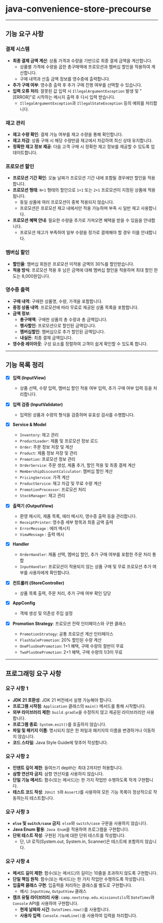 # java-convenience-store-precourse

---

## 기능 요구 사항

### 결제 시스템

- **최종 결제 금액 계산**: 상품 가격과 수량을 기반으로 최종 결제 금액을 계산합니다.
    - 상품별 가격에 수량을 곱한 총구매액에 프로모션과 멤버십 할인을 적용하여 계산합니다.
    - 구매 내역과 산출 금액 정보를 영수증에 출력합니다.
- **추가 구매 여부**: 영수증 출력 후 추가 구매 진행 여부를 선택할 수 있습니다.
- **입력 오류 처리**: 잘못된 값 입력 시 `IllegalArgumentException` 발생 및 "[ERROR]"로 시작하는 메시지 출력 후 다시 입력 받습니다.
    - `IllegalArgumentException`과 `IllegalStateException` 등의 예외를 처리합니다.

### 재고 관리

- **재고 수량 확인**: 결제 가능 여부를 재고 수량을 통해 확인합니다.
- **재고 차감**: 상품 구매 시 해당 수량만큼 재고에서 차감하여 최신 상태 유지합니다.
- **정확한 재고 정보 제공**: 다음 고객 구매 시 정확한 재고 정보를 제공할 수 있도록 업데이트합니다.

### 프로모션 할인

- **프로모션 기간 확인**: 오늘 날짜가 프로모션 기간 내에 포함될 경우에만 할인을 적용합니다.
- **프로모션 형태**: `N+1` 형태의 할인으로 `1+1` 또는 `2+1` 프로모션이 지정된 상품에 적용됩니다.
    - 동일 상품에 여러 프로모션이 중복 적용되지 않습니다.
    - 프로모션은 프로모션 재고 내에서만 적용 가능하며 부족 시 일반 재고 사용합니다.
- **프로모션 혜택 안내**: 필요한 수량을 추가로 가져오면 혜택을 받을 수 있음을 안내합니다.
    - 프로모션 재고가 부족하여 일부 수량을 정가로 결제해야 할 경우 이를 안내합니다.

### 멤버십 할인

- **할인율**: 멤버십 회원은 프로모션 미적용 금액의 30%를 할인받습니다.
- **적용 방식**: 프로모션 적용 후 남은 금액에 대해 멤버십 할인을 적용하며 최대 할인 한도는 8,000원입니다.

### 영수증 출력

- **구매 내역**: 구매한 상품명, 수량, 가격을 포함합니다.
- **증정 상품 내역**: 프로모션에 따라 무료로 제공된 상품 목록을 포함합니다.
- **금액 정보**:
    - **총구매액**: 구매한 상품의 총 수량과 총 금액입니다.
    - **행사할인**: 프로모션으로 할인된 금액입니다.
    - **멤버십할인**: 멤버십으로 추가 할인된 금액입니다.
    - **내실돈**: 최종 결제 금액입니다.
- **영수증 레이아웃**: 구성 요소를 정렬하여 고객이 쉽게 확인할 수 있도록 합니다.

----

## 기능 목록 정리

- [x] **입력 (InputView)**
    - 상품 선택, 수량 입력, 멤버십 할인 적용 여부 입력, 추가 구매 여부 입력 등을 처리합니다.

- [x] **입력 검증 (InputValidator)**
    - 입력된 상품과 수량의 형식을 검증하며 유효성 검사를 수행합니다.

- [x] **Service & Model**
    - `Inventory`: 재고 관리
    - `ProductLoader`: 제품 및 프로모션 정보 로드
    - `Order`: 주문 정보 저장 및 계산
    - `Product`: 제품 정보 저장 및 관리
    - `Promotion`: 프로모션 정보 관리
    - `OrderService`: 주문 생성, 제품 추가, 할인 적용 및 최종 결제 계산
    - `MembershipDiscountCalculator`: 멤버십 할인 계산
    - `PricingService`: 가격 계산
    - `ProductService`: 재고 차감 및 무료 수량 계산
    - `PromotionProcessor`: 프로모션 처리
    - `StockManager`: 재고 관리

- [x] **출력기 (OutputView)**
    - 환영 메시지, 제품 목록, 에러 메시지, 영수증 출력 등을 관리합니다.
    - `ReceiptPrinter`: 영수증 세부 항목과 최종 금액 출력
    - `ErrorMessage` :  에러 메시지
    - `ViewMessage` : 출력 메시

- [x] **Handler**
    - `OrderHandler`: 제품 선택, 멤버십 할인, 추가 구매 여부를 포함한 주문 처리 통합
    - `InputHandler`: 프로모션이 적용되지 않는 상품 구매 및 무료 프로모션 추가 여부를 사용자에게 확인합니다.

- [x] **컨트롤러 (StoreController)**
    - 상품 목록 출력, 주문 처리, 추가 구매 여부 확인 담당

- [x] **AppConfig**
    - 객체 생성 및 의존성 주입 설정
- [x] **Promotion Strategy**: 프로모션 전략 인터페이스와 구현 클래스
    - `PromotionStrategy`: 공통 프로모션 계산 인터페이스
    - `FlashSalePromotion`: 20% 할인된 수량 계산
    - `OnePlusOnePromotion`: 1+1 혜택, 구매 수량의 절반이 무료
    - `TwoPlusOnePromotion`: 2+1 혜택, 구매 수량의 1/3이 무료

----

## 프로그래밍 요구 사항

### 요구 사항 1

- **JDK 21 호환성**: JDK 21 버전에서 실행 가능해야 합니다.
- **프로그램 시작점**: `Application` 클래스의 `main()` 메서드를 통해 시작합니다.
- **외부 라이브러리 제한**: `build.gradle`을 수정하지 않고 제공된 라이브러리만 사용합니다.
- **프로그램 종료**: `System.exit()`를 호출하지 않습니다.
- **파일 및 패키지 이름**: 명시되지 않은 한 파일과 패키지의 이름을 변경하거나 이동하지 않습니다.
- **코드 스타일**: Java Style Guide에 맞추어 작성합니다.

### 요구 사항 2

- **인덴트 깊이 제한**: 들여쓰기 depth는 최대 2까지만 허용합니다.
- **삼항 연산자 금지**: 삼항 연산자를 사용하지 않습니다.
- **단일 기능 메서드**: 함수(또는 메서드)는 한 가지 작업만 수행하도록 작게 구현합니다.
- **테스트 코드 작성**: `JUnit 5`와 `AssertJ`를 사용하여 모든 기능 목록이 정상적으로 작동하는지 테스트합니다.

### 요구 사항 3

- **`else` 및 `switch/case` 금지**: `else`와 `switch/case` 구문을 사용하지 않습니다.
- **Java Enum 활용**: `Java Enum`을 적용하여 프로그램을 구현합니다.
- **단위 테스트 작성**: 구현된 기능에 대한 단위 테스트를 작성합니다.
    - 단, UI 로직(System.out, System.in, Scanner)은 테스트에 포함하지 않습니다.

### 요구 사항 4

- **메서드 길이 제한**: 함수(또는 메서드)의 길이는 10줄을 초과하지 않도록 구현합니다.
- **단일 책임 원칙**: 함수(또는 메서드)는 한 가지 작업만 수행하도록 작성합니다.
- **입출력 클래스 구현**: 입출력을 처리하는 클래스를 별도로 구현합니다.
    - 예시: `InputView`, `OutputView` 클래스
- **캠프 유틸 라이브러리 사용**: `camp.nextstep.edu.missionutils`의 `DateTimes`와 `Console` API를 사용하여 구현합니다.
    - **현재 날짜와 시간**: `DateTimes.now()`를 사용합니다.
    - **사용자 입력**: `Console.readLine()`을 사용하여 입력을 처리합니다.
